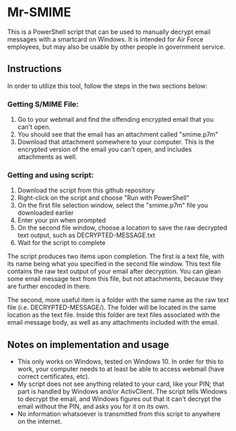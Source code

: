 # Mr-SMIME

This is a PowerShell script that can be used to manually decrypt email messages with a smartcard on Windows. It is intended for Air Force employees, but may also be usable by other people in government service.


## Instructions
In order to utilize this tool, follow the steps in the two sections below: 

### Getting S/MIME File:
1. Go to your webmail and find the offending encrypted email that you can't open. 
1. You should see that the email has an attachment called "smime.p7m"
1. Download that attachment somewhere to your computer. This is the encrypted version of the email you can't open, and includes attachments as well.

### Getting and using script:
1. Download the script from this github repository
1. Right-click on the script and choose "Run with PowerShell"
1. On the first file selection window, select the "smime.p7m" file you downloaded earlier
1. Enter your pin when prompted
1. On the second file window, choose a location to save the raw decrypted text output, such as DECRYPTED-MESSAGE.txt
1. Wait for the script to complete

The script produces two items upon completion. The first is a text file, with its name being what you specified in the second file window. This text file contains the raw text output of your email after decryption. You can glean some email message text from this file, but not attachments, because they are further encoded in there.

The second, more useful item is a folder with the same name as the raw text file (i.e. DECRYPTED-MESSAGE/). The folder will be located in the same location as the text file. Inside this folder are text files associated with the email message body, as well as any attachments included with the email.

## Notes on implementation and usage
- This only works on Windows, tested on Windows 10. In order for this to work, your computer needs to at least be able to access webmail (have correct certificates, etc).
- My script does not see anything related to your card, like your PIN; that part is handled by Windows and/or ActivClient. The script tells Windows to decrypt the email, and Windows figures out that it can't decrypt the email without the PIN, and asks you for it on its own.
- No information whatsoever is transmitted from this script to anywhere on the internet.
